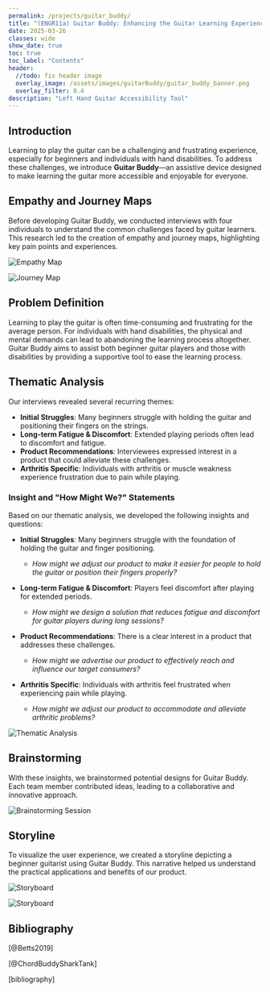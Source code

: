 ```yaml
---
permalink: /projects/guitar_buddy/
title: "(ENGR11a) Guitar Buddy: Enhancing the Guitar Learning Experience"
date: 2025-03-26
classes: wide
show_date: true
toc: true
toc_label: "Contents"
header:
  //todo: fix header image
  overlay_image: /assets/images/guitarBuddy/guitar_buddy_banner.png
  overlay_filter: 0.4
description: "Left Hand Guitar Accessibility Tool"
---
```


## Introduction

Learning to play the guitar can be a challenging and frustrating experience, especially for beginners and individuals with hand disabilities. To address these challenges, we introduce **Guitar Buddy**—an assistive device designed to make learning the guitar more accessible and enjoyable for everyone.

## Empathy and Journey Maps

Before developing Guitar Buddy, we conducted interviews with four individuals to understand the common challenges faced by guitar learners. This research led to the creation of empathy and journey maps, highlighting key pain points and experiences.

![Empathy Map](../assets/images/guitarBuddy/EmpathyMap.png)

![Journey Map](../assets/images/guitarBuddy/JourneyMap.png)

## Problem Definition

Learning to play the guitar is often time-consuming and frustrating for the average person. For individuals with hand disabilities, the physical and mental demands can lead to abandoning the learning process altogether. Guitar Buddy aims to assist both beginner guitar players and those with disabilities by providing a supportive tool to ease the learning process.

## Thematic Analysis

Our interviews revealed several recurring themes:

- **Initial Struggles**: Many beginners struggle with holding the guitar and positioning their fingers on the strings.
- **Long-term Fatigue & Discomfort**: Extended playing periods often lead to discomfort and fatigue.
- **Product Recommendations**: Interviewees expressed interest in a product that could alleviate these challenges.
- **Arthritis Specific**: Individuals with arthritis or muscle weakness experience frustration due to pain while playing.

### Insight and "How Might We?" Statements

Based on our thematic analysis, we developed the following insights and questions:

- **Initial Struggles**: Many beginners struggle with the foundation of holding the guitar and finger positioning.
  - *How might we adjust our product to make it easier for people to hold the guitar or position their fingers properly?*

- **Long-term Fatigue & Discomfort**: Players feel discomfort after playing for extended periods.
  - *How might we design a solution that reduces fatigue and discomfort for guitar players during long sessions?*

- **Product Recommendations**: There is a clear interest in a product that addresses these challenges.
  - *How might we advertise our product to effectively reach and influence our target consumers?*

- **Arthritis Specific**: Individuals with arthritis feel frustrated when experiencing pain while playing.
  - *How might we adjust our product to accommodate and alleviate arthritic problems?*

![Thematic Analysis](../assets/images/guitarBuddy/thematic_map.png)

## Brainstorming

With these insights, we brainstormed potential designs for Guitar Buddy. Each team member contributed ideas, leading to a collaborative and innovative approach.

![Brainstorming Session](../assets/images/guitarBuddy/brainstorming.png)


## Storyline

To visualize the user experience, we created a storyline depicting a beginner guitarist using Guitar Buddy. This narrative helped us understand the practical applications and benefits of our product.

![Storyboard](../assets/images/guitarBuddy/storyboard1.png)

![Storyboard](../assets/images/guitarBuddy/storyboard2.png)


## Bibliography

[@Betts2019]

[@ChordBuddySharkTank]

[bibliography]